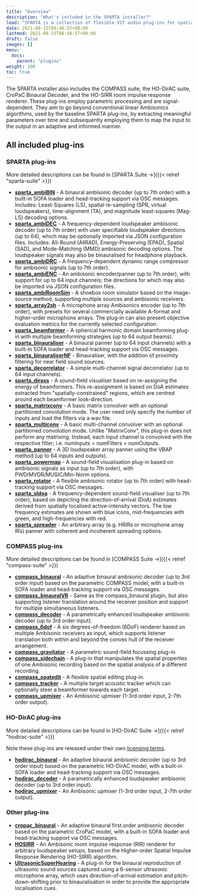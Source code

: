 ```yaml
---
title: "Overview"
description: "What's included in the SPARTA installer?"
lead: "SPARTA is a collection of flexible VST audio plug-ins for spatial audio production, reproduction and visualisation, developed primarily by members of the Acoustics Lab at Aalto University, Finland."
date: 2021-08-15T08:48:57+00:00
lastmod: 2021-08-15T08:48:57+00:00
draft: false
images: []
menu:
  docs:
    parent: "plugins"
weight: 100
toc: true
---
```


The SPARTA installer also includes the COMPASS suite, the HO-DirAC suite, CroPaC Binaural Decoder, and the HO-SIRR room impulse response renderer. 
These plug-ins employ parametric processing and are signal-dependent. They aim to go beyond conventional linear Ambisonics algorithms, used by the baseline SPARTA plug-ins, by extracting meaningful parameters over time and subsequently employing them to map the input to the output in an adaptive and informed manner.

## All included plug-ins

### SPARTA plug-ins

More detailed descriptions can be found in [SPARTA Suite →]({{< relref "sparta-suite" >}})

* [**sparta_ambiBIN**](../sparta-suite/#ambibin) - A binaural ambisonic decoder (up to 7th order) with a built-in SOFA loader and head-tracking support via OSC messages. Includes: Least-Squares (LS), spatial re-sampling (SPR, virtual loudspeakers), time-alignment (TA), and magnitude least-squares (Mag-LS) decoding options.
* [**sparta_ambiDEC**](../sparta-suite/#ambidec) - A frequency-dependent loudspeaker ambisonic decoder (up to 7th order) with user specifiable loudspeaker directions (up to 64), which may be optionally imported via JSON configuration files. Includes: All-Round (AllRAD), Energy-Preserving (EPAD), Spatial (SAD), and Mode-Matching (MMD) ambisonic decoding options. The loudspeaker signals may also be binauralised for headphone playback.
* [**sparta_ambiDRC**](../sparta-suite/#ambidrc) - A frequency-dependent dynamic range compressor for ambisonic signals (up to 7th order).
* [**sparta_ambiENC**](../sparta-suite/#ambienc) - An ambisonic encoder/panner (up to 7th order), with support for up to 64 input channels; the directions for which may also be imported via JSON configuration files.
* [**sparta_ambiRoomSim**](../sparta-suite/#ambiroomsim) - A shoebox room simulator based on the image-source method, supporting multiple sources and ambisonic receivers.
* [**sparta_array2sh**](../sparta-suite/#array2sh) - A microphone array Ambisonics encoder (up to 7th order), with presets for several commercially available A-format and higher-order microphone arrays. The plug-in can also present objective evaluation metrics for the currently selected configuration.
* [**sparta_beamformer**](../sparta-suite/#beamformer) - A spherical harmonic domain beamforming plug-in with multiple beamforming strategies (up to 64 output beams).
* [**sparta_binauraliser**](../sparta-suite/#binauraliser) - A binaural panner (up to 64 input channels) with a built-in SOFA loader and head-tracking support via OSC messages.
* [**sparta_binauraliserNF**](../sparta-suite/#binauraliserNF) - Binauraliser, with the addition of proximity filtering for near field sound sources.
* [**sparta_decorrelator**](../sparta-suite/#decorrelator) - A simple multi-channel signal decorrelator (up to 64 input channels).
* [**sparta_dirass**](../sparta-suite/#dirass) - A sound-field visualiser based on re-assigning the energy of beamformers. This re-assignment is based on DoA estimates extracted from "spatially-constrained" regions, which are centred around each beamformer look-direction.
* [**sparta_matrixconv**](../sparta-suite/#matrixconv) - A basic matrix convolver with an optional partitioned convolution mode. The user need only specify the number of inputs and load the filters via a wav file.
* [**sparta_multiconv**](../sparta-suite/#multiconv) - A basic multi-channel convolver with an optional partitioned convolution mode. Unlike "MatrixConv", this plug-in does not perform any matrixing. Instead, each input channel is convolved with the respective filter; i.e. numInputs = numFilters = numOutputs.
* [**sparta_panner**](../sparta-suite/#panner) - A 3D loudspeaker array panner using the VBAP method (up to 64 inputs and outputs).
* [**sparta_powermap**](../sparta-suite/#powermap) - A sound-field visualisation plug-in based on ambisonic signals as input (up to 7th order), with PWD/MVDR/MUSIC/Min-Norm options.
* [**sparta_rotator**](../sparta-suite/#rotator) - A flexible ambisonic rotator (up to 7th order) with head-tracking support via OSC messages.
* [**sparta_sldoa**](../sparta-suite/#sldoa) - A frequency-dependent sound-field visualiser (up to 7th order), based on depicting the direction-of-arrival (DoA) estimates derived from spatially localised active-intensity vectors. The low frequency estimates are shown with blue icons, mid-frequencies with green, and high-frequencies with red.
* [**sparta_spreader**](../sparta-suite/#spreader) - An arbitrary array (e.g. HRIRs or microphone array IRs) panner with coherent and incoherent spreading options.

### COMPASS plug-ins

More detailed descriptions can be found in [COMPASS Suite →]({{< relref "compass-suite" >}})

* [**compass_binaural**](../compass-suite/#binaural) - An adaptive binaural ambisonic decoder (up to 3rd order input) based on the parametric COMPASS model, with a built-in SOFA loader and head-tracking support via OSC messages.
* [**compass_binauralVR**](../compass-suite/#binauralvr) - Same as the compass_binaural plugin, but also supporting listener translation around the receiver position and support for multiple simultaneous listeners.
* [**compass_decoder**](../compass-suite/#decoder) - A parametrically enhanced loudspeaker ambisonic decoder (up to 3rd order input).
* [**compass_6dof**](../compass-suite/#6dof) - A six degrees-of-freedom (6DoF) renderer based on multiple Ambisonic receivers as input, which supports listener translation both within and beyond the convex hull of the receiver arrangement.
* [**compass_gravitator**](../compass-suite/#gravitator) - A parametric sound-field focussing plug-in.
* [**compass_sidechain**](../compass-suite/#sidechain) - A plug-in that manipulates the spatial properties of one Ambisonic recording based on the spatial analysis of a different recording.
* [**compass_spatedit**](../compass-suite/#spatedit) - A flexible spatial editing plug-in.
* [**compass_tracker**](../compass-suite/#tracker) - A multiple target acoustic tracker which can optionally steer a beamformer towards each target.
* [**compass_upmixer**](../compass-suite/#upmixer) - An Ambisonic upmixer (1-3rd order input, 2-7th order output).

### HO-DirAC plug-ins

More detailed descriptions can be found in [HO-DirAC Suite →]({{< relref "hodirac-suite" >}})

Note these plug-ins are released under their own [licensing terms](../hodirac-suite/#license).

* [**hodirac_binaural**](../hodirac-suite/#binaural) - An adaptive binaural ambisonic decoder (up to 3rd order input) based on the parametric HO-DirAC model, with a built-in SOFA loader and head-tracking support via OSC messages.
* [**hodirac_decoder**](../hodirac-suite/#decoder) - A parametrically enhanced loudspeaker ambisonic decoder (up to 3rd order input).
* [**hodirac_upmixer**](../hodirac-suite/#upmixer) - An Ambisonic upmixer (1-3rd order input, 2-7th order output).

### Other plug-ins
* [**cropac_binaural**](../cropac-binaural/#plug-in-description) - An adaptive binaural first.order ambisonic decoder based on the parametric CroPaC model, with a built-in SOFA loader and head-tracking support via OSC messages.
* [**HOSIRR**](../hosirr/#application-description) - An Ambisonic room impulse response (RIR) renderer for arbitrary loudspeaker setups, based on the Higher-order Spatial Impulse Response Rendering (HO-SIRR) algorithm.
* [**UltrasonicSuperHearing**](../ultrasonicsuperhearing/#UltrasonicSuperHearing) - A plug-in for the binaural reproduction of ultrasonic sound sources captured using a 6-sensor ultrasonic microphone array, which uses direction-of-arrival estimation and pitch-down-shifting prior to binauralisation in order to provide the appropriate localisation cues.